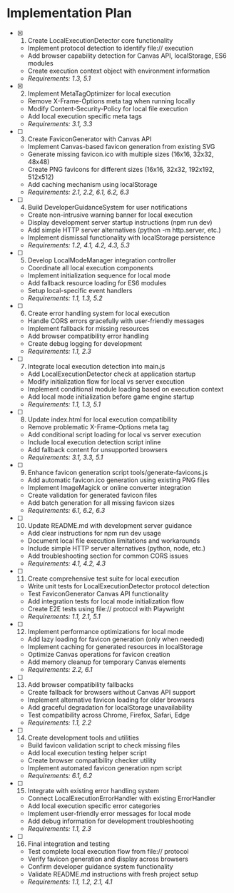 # Implementation Plan

- [x] 1. Create LocalExecutionDetector core functionality
  - Implement protocol detection to identify file:// execution
  - Add browser capability detection for Canvas API, localStorage, ES6 modules
  - Create execution context object with environment information
  - _Requirements: 1.3, 5.1_

- [x] 2. Implement MetaTagOptimizer for local execution
  - Remove X-Frame-Options meta tag when running locally
  - Modify Content-Security-Policy for local file execution
  - Add local execution specific meta tags
  - _Requirements: 3.1, 3.3_

- [ ] 3. Create FaviconGenerator with Canvas API
  - Implement Canvas-based favicon generation from existing SVG
  - Generate missing favicon.ico with multiple sizes (16x16, 32x32, 48x48)
  - Create PNG favicons for different sizes (16x16, 32x32, 192x192, 512x512)
  - Add caching mechanism using localStorage
  - _Requirements: 2.1, 2.2, 6.1, 6.2, 6.3_

- [ ] 4. Build DeveloperGuidanceSystem for user notifications
  - Create non-intrusive warning banner for local execution
  - Display development server startup instructions (npm run dev)
  - Add simple HTTP server alternatives (python -m http.server, etc.)
  - Implement dismissal functionality with localStorage persistence
  - _Requirements: 1.2, 4.1, 4.2, 4.3, 5.3_

- [ ] 5. Develop LocalModeManager integration controller
  - Coordinate all local execution components
  - Implement initialization sequence for local mode
  - Add fallback resource loading for ES6 modules
  - Setup local-specific event handlers
  - _Requirements: 1.1, 1.3, 5.2_

- [ ] 6. Create error handling system for local execution
  - Handle CORS errors gracefully with user-friendly messages
  - Implement fallback for missing resources
  - Add browser compatibility error handling
  - Create debug logging for development
  - _Requirements: 1.1, 2.3_

- [ ] 7. Integrate local execution detection into main.js
  - Add LocalExecutionDetector check at application startup
  - Modify initialization flow for local vs server execution
  - Implement conditional module loading based on execution context
  - Add local mode initialization before game engine startup
  - _Requirements: 1.1, 1.3, 5.1_

- [ ] 8. Update index.html for local execution compatibility
  - Remove problematic X-Frame-Options meta tag
  - Add conditional script loading for local vs server execution
  - Include local execution detection script inline
  - Add fallback content for unsupported browsers
  - _Requirements: 3.1, 3.3, 5.1_

- [ ] 9. Enhance favicon generation script tools/generate-favicons.js
  - Add automatic favicon.ico generation using existing PNG files
  - Implement ImageMagick or online converter integration
  - Create validation for generated favicon files
  - Add batch generation for all missing favicon sizes
  - _Requirements: 6.1, 6.2, 6.3_

- [ ] 10. Update README.md with development server guidance
  - Add clear instructions for npm run dev usage
  - Document local file execution limitations and workarounds
  - Include simple HTTP server alternatives (python, node, etc.)
  - Add troubleshooting section for common CORS issues
  - _Requirements: 4.1, 4.2, 4.3_

- [ ] 11. Create comprehensive test suite for local execution
  - Write unit tests for LocalExecutionDetector protocol detection
  - Test FaviconGenerator Canvas API functionality
  - Add integration tests for local mode initialization flow
  - Create E2E tests using file:// protocol with Playwright
  - _Requirements: 1.1, 2.1, 5.1_

- [ ] 12. Implement performance optimizations for local mode
  - Add lazy loading for favicon generation (only when needed)
  - Implement caching for generated resources in localStorage
  - Optimize Canvas operations for favicon creation
  - Add memory cleanup for temporary Canvas elements
  - _Requirements: 2.2, 6.1_

- [ ] 13. Add browser compatibility fallbacks
  - Create fallback for browsers without Canvas API support
  - Implement alternative favicon loading for older browsers
  - Add graceful degradation for localStorage unavailability
  - Test compatibility across Chrome, Firefox, Safari, Edge
  - _Requirements: 1.1, 2.2_

- [ ] 14. Create development tools and utilities
  - Build favicon validation script to check missing files
  - Add local execution testing helper script
  - Create browser compatibility checker utility
  - Implement automated favicon generation npm script
  - _Requirements: 6.1, 6.2_

- [ ] 15. Integrate with existing error handling system
  - Connect LocalExecutionErrorHandler with existing ErrorHandler
  - Add local execution specific error categories
  - Implement user-friendly error messages for local mode
  - Add debug information for development troubleshooting
  - _Requirements: 1.1, 2.3_

- [ ] 16. Final integration and testing
  - Test complete local execution flow from file:// protocol
  - Verify favicon generation and display across browsers
  - Confirm developer guidance system functionality
  - Validate README.md instructions with fresh project setup
  - _Requirements: 1.1, 1.2, 2.1, 4.1_